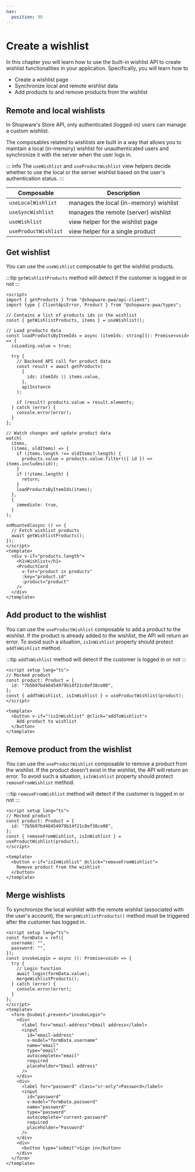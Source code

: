 ```yaml
---
nav:
  position: 90
---
```


# Create a wishlist

In this chapter you will learn how to use the built-in wishlist API to create wishlist functionalities in your application. Specifically, you will learn how to

- Create a wishlist page
- Synchronize local and remote wishlist data
- Add products to and remove products from the wishlist

## Remote and local wishlists

In Shopware's Store API, only authenticated (logged-in) users can manage a custom wishlist.

The composables related to wishlists are built in a way that allows you to maintain a local (in-memory) wishlist for unauthenticated users and synchronize it with the server when the user logs in.

::: info
The `useWishlist` and `useProductWishlist` view helpers decide whether to use the local or the server wishlist based on the user's authentication status.
:::

| Composable           | Description                            |
| -------------------- | -------------------------------------- |
| `useLocalWishlist`   | manages the local (in-memory) wishlist |
| `useSyncWishlist`    | manages the remote (server) wishlist   |
| `useWishlist`        | view helper for the wishlist page      |
| `useProductWishlist` | view helper for a single product       |

## Get wishlist

You can use the `useWishlist` composable to get the wishlist products.

:::tip
`getWishlistProducts` method will detect if the customer is logged in or not
:::

```vue
<script>
import { getProducts } from "@shopware-pwa/api-client";
import type { ClientApiError, Product } from "@shopware-pwa/types";

// Contains a list of products ids in the wishlist
const { getWishlistProducts, items } = useWishlist();

// Load products data
const loadProductsByItemIds = async (itemIds: string[]): Promise<void> => {
  isLoading.value = true;

  try {
    // Backend API call for product data
    const result = await getProducts(
      {
        ids: itemIds || items.value,
      },
      apiInstance
    );

    if (result) products.value = result.elements;
  } catch (error) {
    console.error(error);
  }
};

// Watch changes and update product data
watch(
  items,
  (items, oldItems) => {
    if (items.length !== oldItems?.length) {
      products.value = products.value.filter(({ id }) => items.includes(id));
    }
    if (!items.length) {
      return;
    }
    loadProductsByItemIds(items);
  },
  {
    immediate: true,
  }
);

onMounted(async () => {
  // Fetch wishlist products
  await getWishlistProducts();
});
</script>
<template>
  <div v-if="products.length">
    <h1>Wishlist</h1>
    <ProductCard
      v-for="product in products"
      :key="product.id"
      :product="product"
    />
  </div>
</template>
```

## Add product to the wishlist

You can use the `useProductWishlist` composable to add a product to the wishlist.
If the product is already added to the wishlist, the API will return an error.
To avoid such a situation, `isInWishlist` property should protect `addToWishlist` method.

:::tip
`addToWishlist` method will detect if the customer is logged in or not
:::

```vue
<script setup lang="ts">
// Mocked product
const product: Product = {
  id: "7b5b97bd48454979b14f21c8ef38ce08",
};
const { addToWishlist, isInWishlist } = useProductWishlist(product);
</script>

<template>
  <button v-if="!isInWishlist" @click="addToWishlist">
    Add product to wishlist
  </button>
</template>
```

## Remove product from the wishlist

You can use the `useProductWishlist` composable to remove a product from the wishlist.
If the product doesn't exist in the wishlist, the API will return an error.
To avoid such a situation, `isInWishlist` property should protect `removeFromWishlist` method.

:::tip
`removeFromWishlist` method will detect if the customer is logged in or not
:::

```vue
<script setup lang="ts">
// Mocked product
const product: Product = {
  id: "7b5b97bd48454979b14f21c8ef38ce08",
};
const { removeFromWishlist, isInWishlist } = useProductWishlist(product);
</script>

<template>
  <button v-if="isInWishlist" @click="removeFromWishlist">
    Remove product from the wishlist
  </button>
</template>
```

## Merge wishlists

To synchronize the local wishlist with the remote wishlist (associated with the user's account), the `mergeWishlistProducts()` method must be triggered after the customer has logged in.

```vue{10}
<script setup lang="ts">
const formData = ref({
  username: "",
  password: "",
});
const invokeLogin = async (): Promise<void> => {
  try {
    // Login function
    await login(formData.value);
    mergeWishlistProducts();
  } catch (error) {
    console.error(error);
  }
};
</script>
<template>
  <form @submit.prevent="invokeLogin">
    <div>
      <label for="email-address">Email address</label>
      <input
        id="email-address"
        v-model="formData.username"
        name="email"
        type="email"
        autocomplete="email"
        required
        placeholder="Email address"
      />
    </div>
    <div>
      <label for="password" class="sr-only">Password</label>
      <input
        id="password"
        v-model="formData.password"
        name="password"
        type="password"
        autocomplete="current-password"
        required
        placeholder="Password"
      />
    </div>
    <div>
      <button type="submit">Sign in</button>
    </div>
  </form>
</template>
```
